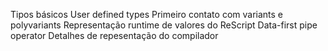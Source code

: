 Tipos básicos
User defined types
Primeiro contato com variants e polyvariants
Representação runtime de valores do ReScript
Data-first pipe operator
Detalhes de repesentação do compilador